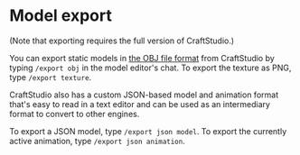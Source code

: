 # Model export

(Note that exporting requires the full version of CraftStudio.)

You can export static models in [the OBJ file format](https://en.wikipedia.org/wiki/Wavefront_.obj_file) from CraftStudio by typing `/export obj` in the model editor's chat. To export the texture as PNG, type `/export texture`.

CraftStudio also has a custom JSON-based model and animation format that's easy to read in a text editor and can be used as an intermediary format to convert to other engines.

To export a JSON model, type `/export json model`. To export the currently active animation, type `/export json animation`.